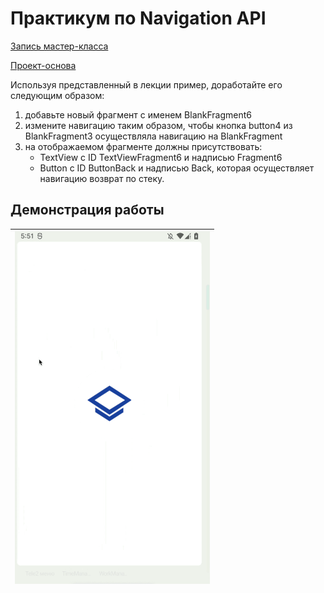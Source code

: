# Практикум по Navigation API

[Запись мастер-класса](https://youtu.be/2ftrSIbw5Cc)

[Проект-основа](https://github.com/Samsung-IT-Academy-MDev/3.8_practical_work)

Используя представленный в лекции пример, доработайте его следующим образом:

1. добавьте новый фрагмент с именем BlankFragment6﻿
2. измените навигацию таким образом, чтобы кнопка button4 из BlankFragment3 осуществляла навигацию на BlankFragment
3. на отображаемом фрагменте должны присутствовать:
   - TextView с ID TextViewFragment6 и надписью Fragment6
   - Button с ID ButtonBack и надписью Back, которая осуществляет навигацию возврат по стеку.

## Демонстрация работы

| <img src="raw/demo_gif_1.gif" alt="drawing" width="312"/> |
| --------------------------------------------------------- |

